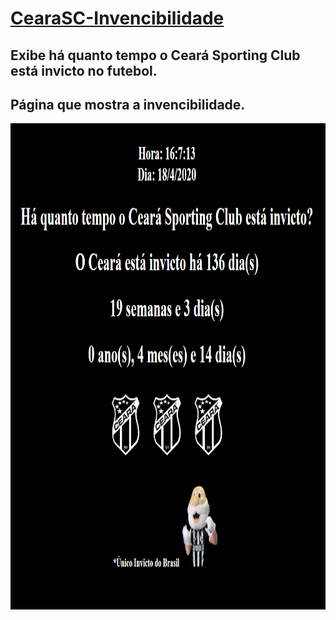 # [CearaSC-Invencibilidade](https://cearasc2020.herokuapp.com) 

## Exibe há quanto tempo o Ceará Sporting Club está invicto no futebol.  

## Página que mostra a invencibilidade.
<p align="center">
<font>
<img src = "https://github.com/FranciscoIuri/CearaSC-Invencibilidade/blob/master/Site.PNG" width = "948" height =  "778" >
</font>
</p>
